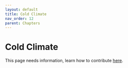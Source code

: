 ```yaml
---
layout: default
title: Cold Climate
nav_order: 12
parent: Chapters
---
```


# Cold Climate

This page needs information, learn how to contribute [here](https://openpermaculture.com/CONTRIBUTING.html).